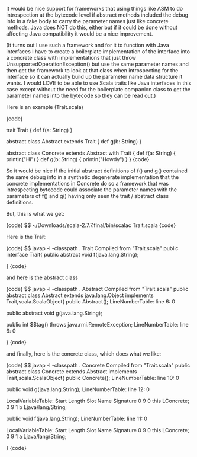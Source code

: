 It would be nice support for frameworks that using things like ASM to do introspection at the bytecode level if abstract methods included the debug info in a fake body to carry the parameter names just like concrete methods. Java does NOT do this, either but if it could be done without affecting Java compatibility it would be a nice improvement.

(It turns out I use such a framework and for it to function with Java interfaces I have to create a boilerplate implementation of the interface into a concrete class with implementations that just throw UnsupportedOperationException() but use the same parameter names and then get the framework to look at that class when introspecting for the interface so it can actually build up the parameter name data structure it wants. I would LOVE to be able to use Scala traits like Java interfaces in this case except without the need for the boilerplate companion class to get the parameter names into the bytecode so they can be read out.)

Here is an example (Trait.scala)

{code}

trait Trait {
  def f(a: String)
}

abstract class Abstract extends Trait {
  def g(b: String)
}

abstract class Concrete extends Abstract with Trait {
  def f(a: String) { println("Hi") }
  def g(b: String) { println("Howdy") }
}
{code}

So it would be nice if the initial abstract definitions of f() and g() contained the same debug info in a synthetic degenerate implementation that the concrete implementations in Concrete do so a framework that was introspecting bytecode could associate the parameter names with the parameters of f() and g() having only seen the trait / abstract class definitions.

But, this is what we get:

{code}
$$ ~/Downloads/scala-2.7.7.final/bin/scalac Trait.scala 
{code}

Here is the Trait:

{code}
$$ javap -l -classpath . Trait
Compiled from "Trait.scala"
public interface Trait{
public abstract void f(java.lang.String);



}
{code}

and here is the abstract class

{code}
$$ javap -l -classpath . Abstract
Compiled from "Trait.scala"
public abstract class Abstract extends java.lang.Object implements Trait,scala.ScalaObject{
public Abstract();
  LineNumberTable: 
   line 6: 0



public abstract void g(java.lang.String);



public int $$tag()   throws java.rmi.RemoteException;
  LineNumberTable: 
   line 6: 0



}
{code}

and finally, here is the concrete class, which does what we like:

{code}
$$ javap -l -classpath . Concrete
Compiled from "Trait.scala"
public abstract class Concrete extends Abstract implements Trait,scala.ScalaObject{
public Concrete();
  LineNumberTable: 
   line 10: 0



public void g(java.lang.String);
  LineNumberTable: 
   line 12: 0

  LocalVariableTable: 
   Start  Length  Slot  Name   Signature
   0      9      0    this       LConcrete;
   0      9      1    b       Ljava/lang/String;


public void f(java.lang.String);
  LineNumberTable: 
   line 11: 0

  LocalVariableTable: 
   Start  Length  Slot  Name   Signature
   0      9      0    this       LConcrete;
   0      9      1    a       Ljava/lang/String;


}
{code}
